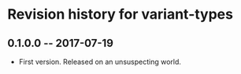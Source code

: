 # Revision history for variant-types

## 0.1.0.0  -- 2017-07-19

* First version. Released on an unsuspecting world.
